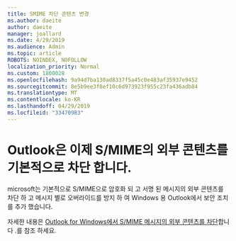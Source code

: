```yaml
---
title: SMIME 차단 콘텐츠 변경
ms.author: daeite
author: daeite
manager: joallard
ms.date: 4/29/2019
ms.audience: Admin
ms.topic: article
ROBOTS: NOINDEX, NOFOLLOW
localization_priority: Normal
ms.custom: 1800028
ms.openlocfilehash: 9a94d7ba130ad8337f5a45c0e483af35937e9452
ms.sourcegitcommit: 8e5b9ee3f8ef10c6d973923f955c23fa436adb84
ms.translationtype: MT
ms.contentlocale: ko-KR
ms.lasthandoff: 04/29/2019
ms.locfileid: "33470983"
---
```

# <a name="outlook-will-now-default-block-external-content-in-smime"></a>Outlook은 이제 S/MIME의 외부 콘텐츠를 기본적으로 차단 합니다.

microsoft는 기본적으로 S/MIME으로 암호화 되 고 서명 된 메시지의 외부 콘텐츠를 차단 하 고 메시지 별로 오버라이드를 방지 하 여 Windows 용 Outlook에서 보안 조치를 추가 했습니다.

자세한 내용은 [Outlook for Windows에서 S/MIME 메시지의 외부 콘텐츠를 차단](https://support.office.com/article/2d3a4af1-fe41-475f-a888-fc7b997d112e)합니다 .를 참조 하세요. 